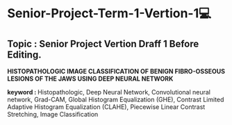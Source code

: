 # Senior-Project-Term-1-Vertion-1💻

## <b>Topic : </b> Senior Project Vertion Draff 1 Before Editing.

<b>HISTOPATHOLOGIC IMAGE CLASSIFICATION OF BENIGN FIBRO-OSSEOUS LESIONS OF THE JAWS USING DEEP NEURAL NETWORK</b>

<b>keyword : </b> Histopathologic, Deep Neural Network, Convolutional neural network, Grad-CAM, Global Histogram Equalization (GHE), Contrast Limited Adaptive Histogram Equalization (CLAHE), Piecewise Linear Contrast Stretching, Image Classification
